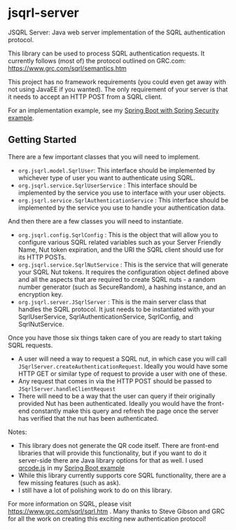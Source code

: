 # jsqrl-server
JSQRL Server: Java web server implementation of the SQRL authentication protocol.



This library can be used to process SQRL authentication requests. It currently follows (most of) the protocol outlined on GRC.com: https://www.grc.com/sqrl/semantics.htm


This project has no framework requirements (you could even get away with not using JavaEE if you wanted). 
The only requirement of your server is that it needs to accept an HTTP POST from a SQRL client.

For an implementation example, see my [Spring Boot with Spring Security example](https://github.com/banichols/jsqrl-spring-boot-example).

## Getting Started

There are a few important classes that you will need to implement.

* `org.jsqrl.model.SqrlUser`: This interface should be implemented by whichever type of user you want to authenticate using SQRL.
* `org.jsqrl.service.SqrlUserService` : This interface should be implemented by the service you use to interface with your user objects.
* `org.jsqrl.service.SqrlAuthenticationService` : This interface should be implemented by the service you use to handle your authentication data.

And then there are a few classes you will need to instantiate.
* `org.jsqrl.config.SqrlConfig` : This is the object that will allow you to configure various SQRL related variables such as your Server Friendly Name, Nut token expiration, and the URI the SQRL client should use for its HTTP POSTs.
* `org.jsqrl.service.SqrlNutService` : This is the service that will generate your SQRL Nut tokens. It requires the configuration object defined above and all the aspects that are required to create SQRL nuts - a random number generator (such as SecureRandom), a hashing instance, and an encryption key.
* `org.jsqrl.server.JSqrlServer` : This is the main server class that handles the SQRL protocol. It just needs to be instantiated with your SqrlUserService, SqrlAuthenticationService, SqrlConfig, and SqrlNutService.

Once you have those six things taken care of you are ready to start taking SQRL requests.
* A user will need a way to request a SQRL nut, in which case you will call `JSqrlServer.createAuthenticationRequest`. Ideally you would have some HTTP GET or similar type of request to provide a user with one of these.
* Any request that comes in via the HTTP POST should be passed to `JSqrlServer.handleClientRequest`
* There will need to be a way that the user can query if their originally provided Nut has been authenticated. Ideally you would have the front-end constantly make this query and refresh the page once the server has verified that the nut has been authenticated.

Notes:
* This library does not generate the QR code itself. There are front-end libraries that will provide this functionality, but if you want to do it server-side there are Java library options for that as well. I used [qrcode.js](https://davidshimjs.github.io/qrcodejs/) in my [Spring Boot example](https://github.com/banichols/jsqrl-spring-boot-example)
* While this library currently supports core SQRL functionality, there are a few missing features (such as ask).
* I still have a lot of polishing work to do on this library. 

For more information on SQRL, please visit https://www.grc.com/sqrl/sqrl.htm . Many thanks to Steve Gibson and GRC for all the work on creating this exciting new authentication protocol!

